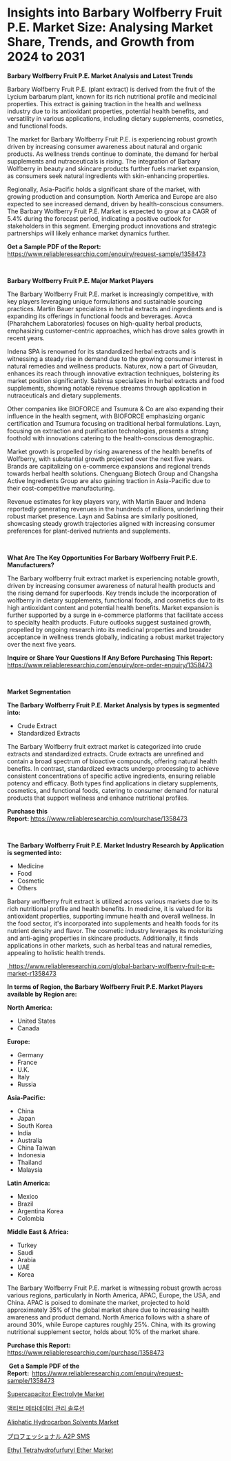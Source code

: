 <p><h1>Insights into Barbary Wolfberry Fruit P.E. Market Size: Analysing Market Share, Trends, and Growth from 2024 to 2031</h1></p><p><strong>Barbary Wolfberry Fruit P.E. Market Analysis and Latest Trends</strong></p>
<p><p>Barbary Wolfberry Fruit P.E. (plant extract) is derived from the fruit of the Lycium barbarum plant, known for its rich nutritional profile and medicinal properties. This extract is gaining traction in the health and wellness industry due to its antioxidant properties, potential health benefits, and versatility in various applications, including dietary supplements, cosmetics, and functional foods.</p><p>The market for Barbary Wolfberry Fruit P.E. is experiencing robust growth driven by increasing consumer awareness about natural and organic products. As wellness trends continue to dominate, the demand for herbal supplements and nutraceuticals is rising. The integration of Barbary Wolfberry in beauty and skincare products further fuels market expansion, as consumers seek natural ingredients with skin-enhancing properties.</p><p>Regionally, Asia-Pacific holds a significant share of the market, with growing production and consumption. North America and Europe are also expected to see increased demand, driven by health-conscious consumers. The Barbary Wolfberry Fruit P.E. Market is expected to grow at a CAGR of 5.4% during the forecast period, indicating a positive outlook for stakeholders in this segment. Emerging product innovations and strategic partnerships will likely enhance market dynamics further.</p></p>
<p><strong>Get a Sample PDF of the Report:&nbsp;</strong> <a href="https://www.reliableresearchiq.com/enquiry/request-sample/1358473">https://www.reliableresearchiq.com/enquiry/request-sample/1358473</a></p>
<p>&nbsp;</p>
<p><strong>Barbary Wolfberry Fruit P.E. Major Market Players</strong></p>
<p><p>The Barbary Wolfberry Fruit P.E. market is increasingly competitive, with key players leveraging unique formulations and sustainable sourcing practices. Martin Bauer specializes in herbal extracts and ingredients and is expanding its offerings in functional foods and beverages. Aovca (Pharahchem Laboratories) focuses on high-quality herbal products, emphasizing customer-centric approaches, which has drove sales growth in recent years.</p><p>Indena SPA is renowned for its standardized herbal extracts and is witnessing a steady rise in demand due to the growing consumer interest in natural remedies and wellness products. Naturex, now a part of Givaudan, enhances its reach through innovative extraction techniques, bolstering its market position significantly. Sabinsa specializes in herbal extracts and food supplements, showing notable revenue streams through application in nutraceuticals and dietary supplements.</p><p>Other companies like BIOFORCE and Tsumura & Co are also expanding their influence in the health segment, with BIOFORCE emphasizing organic certification and Tsumura focusing on traditional herbal formulations. Layn, focusing on extraction and purification technologies, presents a strong foothold with innovations catering to the health-conscious demographic.</p><p>Market growth is propelled by rising awareness of the health benefits of Wolfberry, with substantial growth projected over the next five years. Brands are capitalizing on e-commerce expansions and regional trends towards herbal health solutions. Chenguang Biotech Group and Changsha Active Ingredients Group are also gaining traction in Asia-Pacific due to their cost-competitive manufacturing.</p><p>Revenue estimates for key players vary, with Martin Bauer and Indena reportedly generating revenues in the hundreds of millions, underlining their robust market presence. Layn and Sabinsa are similarly positioned, showcasing steady growth trajectories aligned with increasing consumer preferences for plant-derived nutrients and supplements.</p></p>
<p>&nbsp;</p>
<p><strong>What Are The Key Opportunities For Barbary Wolfberry Fruit P.E. Manufacturers?</strong></p>
<p><p>The Barbary wolfberry fruit extract market is experiencing notable growth, driven by increasing consumer awareness of natural health products and the rising demand for superfoods. Key trends include the incorporation of wolfberry in dietary supplements, functional foods, and cosmetics due to its high antioxidant content and potential health benefits. Market expansion is further supported by a surge in e-commerce platforms that facilitate access to specialty health products. Future outlooks suggest sustained growth, propelled by ongoing research into its medicinal properties and broader acceptance in wellness trends globally, indicating a robust market trajectory over the next five years.</p></p>
<p><strong>Inquire or Share Your Questions If Any Before Purchasing This Report:</strong> <a href="https://www.reliableresearchiq.com/enquiry/pre-order-enquiry/1358473">https://www.reliableresearchiq.com/enquiry/pre-order-enquiry/1358473</a></p>
<p>&nbsp;</p>
<p><strong>Market Segmentation</strong></p>
<p><strong>The Barbary Wolfberry Fruit P.E. Market Analysis by types is segmented into:</strong></p>
<p><ul><li>Crude Extract</li><li>Standardized Extracts</li></ul></p>
<p><p>The Barbary Wolfberry fruit extract market is categorized into crude extracts and standardized extracts. Crude extracts are unrefined and contain a broad spectrum of bioactive compounds, offering natural health benefits. In contrast, standardized extracts undergo processing to achieve consistent concentrations of specific active ingredients, ensuring reliable potency and efficacy. Both types find applications in dietary supplements, cosmetics, and functional foods, catering to consumer demand for natural products that support wellness and enhance nutritional profiles.</p></p>
<p><strong>Purchase this Report:&nbsp;</strong><a href="https://www.reliableresearchiq.com/purchase/1358473">https://www.reliableresearchiq.com/purchase/1358473</a></p>
<p>&nbsp;</p>
<p><strong>The Barbary Wolfberry Fruit P.E. Market Industry Research by Application is segmented into:</strong></p>
<p><ul><li>Medicine</li><li>Food</li><li>Cosmetic</li><li>Others</li></ul></p>
<p><p>Barbary wolfberry fruit extract is utilized across various markets due to its rich nutritional profile and health benefits. In medicine, it is valued for its antioxidant properties, supporting immune health and overall wellness. In the food sector, it's incorporated into supplements and health foods for its nutrient density and flavor. The cosmetic industry leverages its moisturizing and anti-aging properties in skincare products. Additionally, it finds applications in other markets, such as herbal teas and natural remedies, appealing to holistic health trends.</p></p>
<p><a href="https://www.reliableresearchiq.com/global-barbary-wolfberry-fruit-p-e-market-r1358473">&nbsp;https://www.reliableresearchiq.com/global-barbary-wolfberry-fruit-p-e-market-r1358473</a></p>
<p><strong>In terms of Region, the Barbary Wolfberry Fruit P.E. Market Players available by Region are:</strong></p>
<p>
    <p> <strong> North America: </strong>
        <ul>
            <li>United States</li>
            <li>Canada</li>
        </ul>
        </p> 
    <p> <strong> Europe: </strong>
        <ul>
            <li>Germany</li>
            <li>France</li>
            <li>U.K.</li>
            <li>Italy</li>
            <li>Russia</li>
        </ul>
        </p> 
    <p> <strong> Asia-Pacific: </strong>
        <ul>
            <li>China</li>
            <li>Japan</li>
            <li>South Korea</li>
            <li>India</li>
            <li>Australia</li>
            <li>China Taiwan</li>
            <li>Indonesia</li>
            <li>Thailand</li>
            <li>Malaysia</li>
        </ul>
        </p> 
    <p> <strong> Latin America: </strong>
        <ul>
            <li>Mexico</li>
            <li>Brazil</li>
            <li>Argentina Korea</li>
            <li>Colombia</li>
        </ul>
        </p> 
    <p> <strong> Middle East & Africa: </strong>
        <ul>
            <li>Turkey</li>
            <li>Saudi</li>
            <li>Arabia</li>
            <li>UAE</li>
            <li>Korea</li>
        </ul>
    </p>
    </p>
<p><p>The Barbary Wolfberry Fruit P.E. market is witnessing robust growth across various regions, particularly in North America, APAC, Europe, the USA, and China. APAC is poised to dominate the market, projected to hold approximately 35% of the global market share due to increasing health awareness and product demand. North America follows with a share of around 30%, while Europe captures roughly 25%. China, with its growing nutritional supplement sector, holds about 10% of the market share.</p></p>
<p><strong>Purchase this Report: </strong><a href="https://www.reliableresearchiq.com/purchase/1358473">https://www.reliableresearchiq.com/purchase/1358473</a></p>
<p>&nbsp;<strong>Get a Sample PDF of the Report:&nbsp;&nbsp;</strong><a href="https://www.reliableresearchiq.com/enquiry/request-sample/1358473">https://www.reliableresearchiq.com/enquiry/request-sample/1358473</a></p>
<p><strong></strong></p>
<p><p><a href="https://www.linkedin.com/pulse/global-supercapacitor-electrolyte-market-trends-analysis-nvine?trackingId=MYmJvFBqQeKfLWbRfGShow%3D%3D">Supercapacitor Electrolyte Market</a></p><p><a href="https://medium.com/@williambatz03/%EC%84%B8%EA%B3%84-active-metadata-management-solution-market-%EC%9D%80-2024%EC%97%90%EC%84%9C-2031%EB%A1%9C-%EC%97%B0%ED%8F%89%EA%B7%A0-%EC%A6%9D%EA%B0%80%EC%9C%A8%EC%9D%84-%EB%B3%B4%EC%9D%BC-%EA%B2%83%EC%9C%BC%EB%A1%9C-%EC%98%88%EC%83%81%EB%90%A9%EB%8B%88%EB%8B%A4-72991fa7be90">액티브 메타데이터 관리 솔루션</a></p><p><a href="https://issuu.com/reportprime-2/docs/aliphatic-hydrocarbon-solvents-mark_8f0d060b3aa3d5">Aliphatic Hydrocarbon Solvents Market</a></p><p><a href="https://medium.com/@syblzmzart/professional-a2p-sms-market-%E3%81%AE%E3%82%B0%E3%83%AD%E3%83%BC%E3%83%90%E3%83%AB%E5%B8%82%E5%A0%B4%E6%A6%82%E8%A6%81%E3%81%AF-%E4%B8%96%E7%95%8C%E3%81%8A%E3%82%88%E3%81%B3%E4%B8%BB%E8%A6%81%E5%B8%82%E5%A0%B4%E3%81%AB%E3%81%8A%E3%81%91%E3%82%8B%E6%A5%AD%E7%95%8C%E3%81%AB%E5%BD%B1%E9%9F%BF%E3%82%92%E4%B8%8E%E3%81%88%E3%82%8B%E4%B8%BB%E8%A6%81%E3%81%AA%E3%83%88%E3%83%AC%E3%83%B3%E3%83%89%E3%81%AB%E3%81%A4%E3%81%84%E3%81%A6-%E7%8B%AC%E8%87%AA%E3%81%AE%E8%A6%96%E7%82%B9%E3%82%92%E6%8F%90%E4%BE%9B%E3%81%97%E3%81%BE%E3%81%99-6625efcc62c7">プロフェッショナル A2P SMS</a></p><p><a href="https://www.linkedin.com/pulse/ethyl-tetrahydrofurfuryl-ether-market-forecasts-trends-impact-lfq8e?trackingId=HwBkf592SJyn%2BZfliEm1jA%3D%3D">Ethyl Tetrahydrofurfuryl Ether Market</a></p></p>